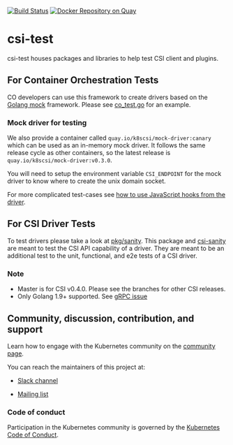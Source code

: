 [![Build Status](https://travis-ci.org/kubernetes-csi/csi-test.svg?branch=master)](https://travis-ci.org/kubernetes-csi/csi-test)
[![Docker Repository on Quay](https://quay.io/repository/k8scsi/mock-driver/status "Docker Repository on
Quay")](https://quay.io/repository/k8scsi/mock-driver)

# csi-test

csi-test houses packages and libraries to help test CSI client and plugins.

## For Container Orchestration Tests

CO developers can use this framework to create drivers based on the
[Golang mock](https://github.com/golang/mock) framework. Please see
[co_test.go](test/co_test.go) for an example.

### Mock driver for testing

We also provide a container called `quay.io/k8scsi/mock-driver:canary` which can be used as an in-memory mock driver.
It follows the same release cycle as other containers, so the latest release is `quay.io/k8scsi/mock-driver:v0.3.0`.

You will need to setup the environment variable `CSI_ENDPOINT` for the mock driver to know where to create the unix
domain socket.

For more complicated test-cases see [how to use JavaScript hooks from the driver](hooks-howto.md).

## For CSI Driver Tests

To test drivers please take a look at [pkg/sanity](https://github.com/kubernetes-csi/csi-test/tree/master/pkg/sanity).
This package and [csi-sanity](https://github.com/kubernetes-csi/csi-test/tree/master/cmd/csi-sanity) are meant to test
the CSI API capability of a driver. They are meant to be an additional test to the unit, functional, and e2e tests of a
CSI driver.

### Note

* Master is for CSI v0.4.0. Please see the branches for other CSI releases.
* Only Golang 1.9+ supported. See [gRPC issue](https://github.com/grpc/grpc-go/issues/711#issuecomment-326626790)

## Community, discussion, contribution, and support

Learn how to engage with the Kubernetes community on the [community page](http://kubernetes.io/community/).

You can reach the maintainers of this project at:

* [Slack channel](https://kubernetes.slack.com/messages/sig-storage)

* [Mailing list](https://groups.google.com/forum/#!forum/kubernetes-sig-storage)

### Code of conduct

Participation in the Kubernetes community is governed by the [Kubernetes Code of Conduct](code-of-conduct.md).
